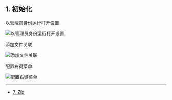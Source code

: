 ## 1. 初始化

以管理员身份运行打开设置

![以管理员身份运行打开设置](C:\Users\sec\share\github\notes\images\7-Zip\以管理员身份运行打开设置.png)

添加文件关联

![添加文件关联](C:\Users\sec\share\github\notes\images\7-Zip\添加文件关联.png)

配置右键菜单

![配置右键菜单](C:\Users\sec\share\github\notes\images\7-Zip\配置右键菜单.png)

---

- [7-Zip](https://www.7-zip.org/)